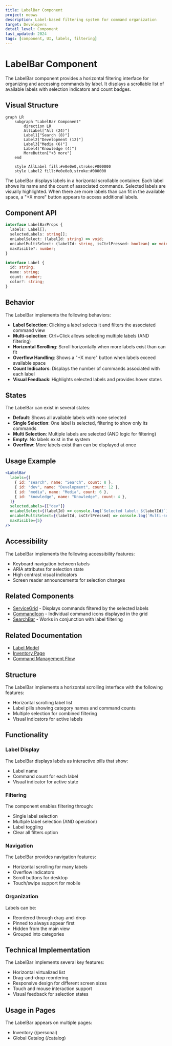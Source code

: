 ```yaml
---
title: LabelBar Component
project: meows
description: Label-based filtering system for command organization
target: Developers
detail_level: Component
last_updated: 2024
tags: [component, UI, labels, filtering]
---
```


# LabelBar Component

The LabelBar component provides a horizontal filtering interface for organizing and accessing commands by label. It displays a scrollable list of available labels with selection indicators and count badges.

## Visual Structure

```mermaid
graph LR
    subgraph "LabelBar Component"
        direction LR
        AllLabel["All (24)"]
        Label1["Search (8)"]
        Label2["Development (12)"]
        Label3["Media (6)"]
        Label4["Knowledge (4)"]
        MoreButton["+3 more"]
    end

    style AllLabel fill:#e0e0e0,stroke:#000000
    style Label2 fill:#e0e0e0,stroke:#000000
```

The LabelBar displays labels in a horizontal scrollable container. Each label shows its name and the count of associated commands. Selected labels are visually highlighted. When there are more labels than can fit in the available space, a "+X more" button appears to access additional labels.

## Component API

```typescript
interface LabelBarProps {
  labels: Label[];
  selectedLabels: string[];
  onLabelSelect: (labelId: string) => void;
  onLabelMultiSelect: (labelId: string, isCtrlPressed: boolean) => void;
  maxVisible?: number;
}

interface Label {
  id: string;
  name: string;
  count: number;
  color?: string;
}
```

## Behavior

The LabelBar implements the following behaviors:

- **Label Selection**: Clicking a label selects it and filters the associated command view
- **Multi-selection**: Ctrl+Click allows selecting multiple labels (AND filtering)
- **Horizontal Scrolling**: Scroll horizontally when more labels exist than can fit
- **Overflow Handling**: Shows a "+X more" button when labels exceed available space
- **Count Indicators**: Displays the number of commands associated with each label
- **Visual Feedback**: Highlights selected labels and provides hover states

## States

The LabelBar can exist in several states:

- **Default**: Shows all available labels with none selected
- **Single Selection**: One label is selected, filtering to show only its commands
- **Multi Selection**: Multiple labels are selected (AND logic for filtering)
- **Empty**: No labels exist in the system
- **Overflow**: More labels exist than can be displayed at once

## Usage Example

```jsx
<LabelBar
  labels={[
    { id: "search", name: "Search", count: 8 },
    { id: "dev", name: "Development", count: 12 },
    { id: "media", name: "Media", count: 6 },
    { id: "knowledge", name: "Knowledge", count: 4 },
  ]}
  selectedLabels={["dev"]}
  onLabelSelect={(labelId) => console.log(`Selected label: ${labelId}`)}
  onLabelMultiSelect={(labelId, isCtrlPressed) => console.log(`Multi-selected label: ${labelId}`)}
  maxVisible={5}
/>
```

## Accessibility

The LabelBar implements the following accessibility features:

- Keyboard navigation between labels
- ARIA attributes for selection state
- High contrast visual indicators
- Screen reader announcements for selection changes

## Related Components

- [ServiceGrid](ServiceGrid.md) - Displays commands filtered by the selected labels
- [CommandIcon](CommandIcon.md) - Individual command icons displayed in the grid
- [SearchBar](SearchBar.md) - Works in conjunction with label filtering

## Related Documentation

- [Label Model](../models/label.md)
- [Inventory Page](../pages/inventory.md)
- [Command Management Flow](../flows/command-management.md)

## Structure

The LabelBar implements a horizontal scrolling interface with the following features:

- Horizontal scrolling label list
- Label pills showing category names and command counts
- Multiple selection for combined filtering
- Visual indicators for active labels

## Functionality

### Label Display

The LabelBar displays labels as interactive pills that show:

- Label name
- Command count for each label
- Visual indicator for active state

### Filtering

The component enables filtering through:

- Single label selection
- Multiple label selection (AND operation)
- Label toggling
- Clear all filters option

### Navigation

The LabelBar provides navigation features:

- Horizontal scrolling for many labels
- Overflow indicators
- Scroll buttons for desktop
- Touch/swipe support for mobile

### Organization

Labels can be:

- Reordered through drag-and-drop
- Pinned to always appear first
- Hidden from the main view
- Grouped into categories

## Technical Implementation

The LabelBar implements several key features:

- Horizontal virtualized list
- Drag-and-drop reordering
- Responsive design for different screen sizes
- Touch and mouse interaction support
- Visual feedback for selection states

## Usage in Pages

The LabelBar appears on multiple pages:

- Inventory (/personal)
- Global Catalog (/catalog)
